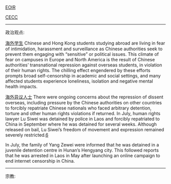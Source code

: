 [EOIR](https://www.justice.gov/eoir/country/china-topical)

[CECC](https://www.cecc.gov)

----

政治观点:

[海外学生](https://www.amnesty.org/en/documents/asa17/8006/2024/en/)
Chinese and Hong Kong students studying abroad are living in fear of intimidation, harassment and surveillance as Chinese authorities seek to prevent them engaging with “sensitive” or political issues. This climate of fear on campuses in Europe and North America is the result of Chinese authorities’ transnational repression against overseas students, in violation of their human rights. The chilling effect engendered by these efforts prompts broad self-censorship in academic and social settings, and many affected students experience loneliness, isolation and negative mental health impacts.

[海外异议人士](https://www.amnesty.org/en/location/asia-and-the-pacific/east-asia/china/report-china/)
There were ongoing concerns about the repression of dissent overseas, including pressure by the Chinese authorities on other countries to forcibly repatriate Chinese nationals who faced arbitrary detention, torture and other human rights violations if returned. In July, human rights lawyer Lu Siwei was detained by police in Laos and forcibly repatriated to China in September where he was detained for several weeks. Although released on bail, Lu Siwei’s freedom of movement and expression remained severely restricted.[6](https://www.amnesty.org/en/location/asia-and-the-pacific/east-asia/china/report-china/#endnote-7)

In July, the family of Yang Zewei were informed that he was detained in a juvenile detention centre in Hunan’s Hengyang city. This followed reports that he was arrested in Laos in May after launching an online campaign to end internet censorship in China.





---

宗教:


<!--stackedit_data:
eyJoaXN0b3J5IjpbLTE3MTgxMjgwMzUsNjA1MjAxNTMsLTM3ND
Y2MjIwOF19
-->